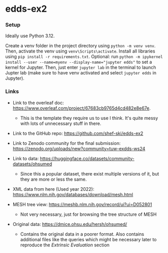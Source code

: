 # edds-ex2

### Setup

Ideally use Python 3.12. 

Create a venv folder in the project directory using ``python -m venv venv``. Then, activate the venv using ``venv\Scripts\activate``. Install all libraries using ``pip install -r requirements.txt``. Optional: run ``python -m ipykernel install --user --name=myenv --display-name="jupyter edds"`` to set a kernel for Jupyter. Then, just enter ``jupyter lab`` in the terminal to launch Jupter lab (make sure to have venv activated and select ``jupyter edds`` in Jupyter).

### Links

- Link to the overleaf doc: https://www.overleaf.com/project/67683cb9765d4cd482e8e67e.
  - This is the template they require us to use I think. It's quite messy with lots of unnecessary stuff in there.

- Link to the GitHub repo: https://github.com/shef-ski/edds-ex2 

- Link to Zenodo community for the final submission: https://zenodo.org/uploads/new?community=tuw-exdds-ws24 

- Link to data: https://huggingface.co/datasets/community-datasets/ohsumed 
  - Since this a popular dataset, there exist multiple versions of it, but they are more or less the same.

- XML data from here (Used year 2022): https://www.nlm.nih.gov/databases/download/mesh.html
  
- MESH tree view: https://meshb.nlm.nih.gov/record/ui?ui=D052801
    - Not very necessary, just for browsing the tree structure of MESH
 
- Original data: https://dmice.ohsu.edu/hersh/ohsumed/
    - Contains the original data in a poorer format. Also contains additional files like the queries which might be necessary later to reproduce the *Extrinsic Evaluation* section


